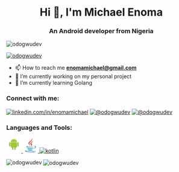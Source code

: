 <h1 align="center">Hi 👋, I'm Michael Enoma</h1>
<h3 align="center">An Android developer from Nigeria</h3>

<p align="left"> <img src="https://komarev.com/ghpvc/?username=odogwudev&label=Profile%20views&color=0e75b6&style=flat" alt="odogwudev" /> </p>

<p align="left"> <a href="https://github.com/ryo-ma/github-profile-trophy"><img src="https://github-profile-trophy.vercel.app/?username=odogwudev" alt="odogwudev" /></a> </p>

- 📫 How to reach me **enomamichael@gmail.com**
- 🔭 I’m currently working on my personal project
- 🌱 I’m currently learning Golang

<h3 align="left">Connect with me:</h3>
<p align="left">
<a href="https://linkedin.com/in/linkedin.com/in/enomamichael" target="blank"><img align="center" src="https://cdn.jsdelivr.net/npm/simple-icons@3.0.1/icons/linkedin.svg" alt="linkedin.com/in/enomamichael" height="30" width="40" /></a>
<a href="https://instagram.com/@odogwudev" target="blank"><img align="center" src="https://cdn.jsdelivr.net/npm/simple-icons@3.0.1/icons/instagram.svg" alt="@odogwudev" height="30" width="40" /></a>
<a href="https://www.hackerrank.com/@odogwudev" target="blank"><img align="center" src="https://cdn.jsdelivr.net/npm/simple-icons@3.0.1/icons/hackerrank.svg" alt="@odogwudev" height="30" width="40" /></a>
</p>

<h3 align="left">Languages and Tools:</h3>
<p align="left"> <a href="https://developer.android.com" target="_blank"> <img src="https://raw.githubusercontent.com/devicons/devicon/master/icons/android/android-original-wordmark.svg" alt="android" width="40" height="40"/> </a> <a href="https://www.java.com" target="_blank"> <img src="https://raw.githubusercontent.com/devicons/devicon/master/icons/java/java-original.svg" alt="java" width="40" height="40"/> </a> <a href="https://kotlinlang.org" target="_blank"> <img src="https://www.vectorlogo.zone/logos/kotlinlang/kotlinlang-icon.svg" alt="kotlin" width="40" height="40"/> </a> </p>

<p><img align="left" src="https://github-readme-stats.vercel.app/api/top-langs?username=odogwudev&show_icons=true&locale=en&layout=compact" alt="odogwudev" /></p>

<p>&nbsp;<img align="center" src="https://github-readme-stats.vercel.app/api?username=odogwudev&show_icons=true&locale=en" alt="odogwudev" /></p>

